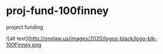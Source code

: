 # proj-fund-100finney
project funding


![alt text](http://onelaw.us/images/2020/logos-black/logo-blk-100Finney.png
